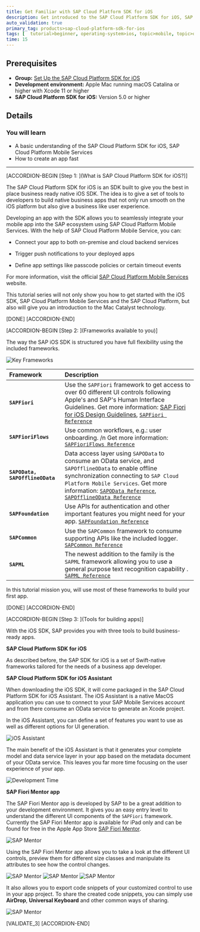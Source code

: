 ```yaml
---
title: Get Familiar with SAP Cloud Platform SDK for iOS
description: Get introduced to the SAP Cloud Platform SDK for iOS, SAP Cloud Platform Mobile Services, and the power of the SDK.
auto_validation: true
primary_tag: products>sap-cloud-platform-sdk-for-ios
tags: [  tutorial>beginner, operating-system>ios, topic>mobile, topic>odata, products>sap-cloud-platform, products>sap-cloud-platform-sdk-for-ios ]
time: 15
---
```


## Prerequisites
- **Group:** [Set Up the SAP Cloud Platform SDK for iOS](group.ios-sdk-setup)
- **Development environment:** Apple Mac running macOS Catalina or higher with Xcode 11 or higher
- **SAP Cloud Platform SDK for iOS:** Version 5.0 or higher

## Details
### You will learn  
  - A basic understanding of the SAP Cloud Platform SDK for iOS, SAP Cloud Platform Mobile Services
  - How to create an app fast

---

[ACCORDION-BEGIN [Step 1: ](What is SAP Cloud Platform SDK for iOS?)]

The SAP Cloud Platform SDK for iOS is an SDK built to give you the best in place business ready native iOS SDK. The idea is to give a set of tools to developers to build native business apps that not only run smooth on the iOS platform but also give a business like user experience.

Developing an app with the SDK allows you to seamlessly integrate your mobile app into the SAP ecosystem using SAP Cloud Platform Mobile Services. With the help of SAP Cloud Platform Mobile Service, you can:

- Connect your app to both on-premise and cloud backend services

- Trigger push notifications to your deployed apps

- Define app settings like passcode policies or certain timeout events

For more information, visit the official [SAP Cloud Platform Mobile Services](https://help.sap.com/viewer/product/SAP_CLOUD_PLATFORM_MOBILE_SERVICES/Cloud/en-US) website.

This tutorial series will not only show you how to get started with the iOS SDK, SAP Cloud Platform Mobile Services and the SAP Cloud Platform, but also will give you an introduction to the Mac Catalyst technology.

[DONE]
[ACCORDION-END]

[ACCORDION-BEGIN [Step 2: ](Frameworks available to you)]

The way the SAP iOS SDK is structured you have full flexibility using the included frameworks.

![Key Frameworks](fiori-ios-scpms-starter-mission-01-0.png)


|  Framework                          | Description
|  :---------------------------       | :-------------
|  **`SAPFiori`**                     | Use the `SAPFiori` framework to get access to over 60 different UI controls following Apple's and SAP's Human Interface Guidelines. Get more information: [SAP Fiori for iOS Design Guidelines](https://experience.sap.com/fiori-design-ios/), [`SAPFiori Reference`](https://help.sap.com/doc/978e4f6c968c4cc5a30f9d324aa4b1d7/Latest/en-US/Documents/Frameworks/SAPFiori/index.html)
|  **`SAPFioriFlows`**                | Use common workflows, e.g.: user onboarding. /n Get more information: [`SAPFioriFlows Reference`](https://help.sap.com/doc/978e4f6c968c4cc5a30f9d324aa4b1d7/Latest/en-US/Documents/Frameworks/SAPFiori/index.html)
|  **`SAPOData, SAPOfflineOData`**    | Data access layer using `SAPOData` to consume an OData service, and `SAPOfflineOData` to enable offline synchronization connecting to `SAP Cloud Platform Mobile Services`. Get more information: [`SAPOData Reference`](https://help.sap.com/doc/978e4f6c968c4cc5a30f9d324aa4b1d7/Latest/en-US/Documents/Frameworks/SAPOData/index.html), [`SAPOfflineOData Reference`](https://help.sap.com/doc/978e4f6c968c4cc5a30f9d324aa4b1d7/Latest/en-US/Documents/Frameworks/SAPOfflineOData/index.html)
|  **`SAPFoundation`**                | Use APIs for authentication and other important features you might need for your app. [`SAPFoundation Reference`](https://help.sap.com/doc/978e4f6c968c4cc5a30f9d324aa4b1d7/Latest/en-US/Documents/Frameworks/SAPFoundation/index.html)
|  **`SAPCommon`**                    | Use the `SAPCommon` framework to consume supporting APIs like the included logger. [`SAPCommon Reference`](https://help.sap.com/doc/978e4f6c968c4cc5a30f9d324aa4b1d7/Latest/en-US/Documents/Frameworks/SAPCommon/index.html)
|  **`SAPML`**                        | The newest addition to the family is the `SAPML` framework allowing you to use a general purpose text recognition capability . [`SAPML Reference`](https://help.sap.com/doc/978e4f6c968c4cc5a30f9d324aa4b1d7/Latest/en-US/Documents/Frameworks/SAPML/index.html)


In this tutorial mission you, will use most of these frameworks to build your first app.


[DONE]
[ACCORDION-END]

[ACCORDION-BEGIN [Step 3: ](Tools for building apps)]

With the iOS SDK, SAP provides you with three tools to build business-ready apps.

**SAP Cloud Platform SDK for iOS**

As described before, the SAP SDK for iOS is a set of Swift-native frameworks tailored for the needs of a business app developer.

**SAP Cloud Platform SDK for iOS Assistant**

When downloading the iOS SDK, it will come packaged in the SAP Cloud Platform SDK for iOS Assistant. The iOS Assistant is a native MacOS application you can use to connect to your SAP Mobile Services account and from there consume an OData service to generate an Xcode project.

In the iOS Assistant, you can define a set of features you want to use as well as different options for UI generation.

![iOS Assistant](fiori-ios-scpms-starter-mission-01-1.png)

The main benefit of the iOS Assistant is that it generates your complete model and data service layer in your app based on the metadata document of your OData service. This leaves you far more time focusing on the user experience of your app.

![Development Time](fiori-ios-scpms-starter-mission-01-2.gif)

**SAP Fiori Mentor app**

The SAP Fiori Mentor app is developed by SAP to be a great addition to your development environment. It gives you an easy entry level to understand the different UI components of the `SAPFiori` framework.
Currently the SAP Fiori Mentor app is available for iPad only and can be found for free in the Apple App Store [SAP Fiori Mentor](https://apps.apple.com/us/app/sap-fiori-mentor/id1215284965).

![SAP Mentor](fiori-ios-scpms-starter-mission-01-3.png)

Using the SAP Fiori Mentor app allows you to take a look at the different UI controls, preview them for different size classes and manipulate its attributes to see how the control changes.

![SAP Mentor](fiori-ios-scpms-starter-mission-01-4.png)
![SAP Mentor](fiori-ios-scpms-starter-mission-01-4-1.png)
![SAP Mentor](fiori-ios-scpms-starter-mission-01-4-2.png)

It also allows you to export code snippets of your customized control to use in your app project. To share the created code snippets, you can simply use **AirDrop**, **Universal Keyboard** and other common ways of sharing.

![SAP Mentor](fiori-ios-scpms-starter-mission-01-5.png)

[VALIDATE_3]
[ACCORDION-END]
